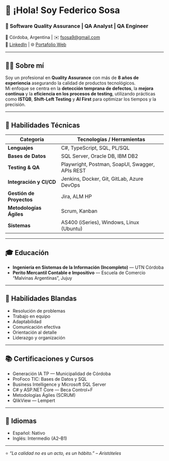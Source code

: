 
# 👋 ¡Hola! Soy Federico Sosa

### 🧪 Software Quality Assurance | QA Analyst | QA Engineer  
📍 Córdoba, Argentina | ✉️ [fsosa9@gmail.com](mailto:fsosa9@gmail.com)  
🔗 [LinkedIn](https://www.linkedin.com/in/fsosa9/) | 🌐 [Portafolio Web](https://portafoliowebjobs.netlify.app/)

---

## 👨‍💻 Sobre mí
Soy un profesional en **Quality Assurance** con más de **8 años de experiencia** asegurando la calidad de productos tecnológicos.  
Mi enfoque se centra en la **detección temprana de defectos**, la **mejora continua** y la **eficiencia en los procesos de testing**, utilizando prácticas como **ISTQB**, **Shift-Left Testing** y **AI First** para optimizar los tiempos y la precisión.

---

## 🧰 Habilidades Técnicas

| Categoría | Tecnologías / Herramientas |
|------------|-----------------------------|
| **Lenguajes** | C#, TypeScript, SQL, PL/SQL |
| **Bases de Datos** | SQL Server, Oracle DB, IBM DB2 |
| **Testing & QA** | Playwright, Postman, SoapUI, Swagger, APIs REST |
| **Integración y CI/CD** | Jenkins, Docker, Git, GitLab, Azure DevOps |
| **Gestión de Proyectos** | Jira, ALM HP |
| **Metodologías Ágiles** | Scrum, Kanban |
| **Sistemas** | AS400 (iSeries), Windows, Linux (Ubuntu) |

---

## 🎓 Educación

- **Ingeniería en Sistemas de la Información (Incompleto)** — UTN Córdoba  
- **Perito Mercantil Contable e Impositivo** — Escuela de Comercio “Malvinas Argentinas”, Jujuy

---

## 🧠 Habilidades Blandas
- Resolución de problemas  
- Trabajo en equipo  
- Adaptabilidad  
- Comunicación efectiva  
- Orientación al detalle  
- Liderazgo y organización  

---

## 📚 Certificaciones y Cursos
- Generación IA TP — Municipalidad de Córdoba  
- ProFoco TIC: Bases de Datos y SQL  
- Business Intelligence y Microsoft SQL Server  
- C# y ASP.NET Core — Beca Control+F  
- Metodologías Ágiles (SCRUM)  
- QlikView — Lempert

---

## 💬 Idiomas
- Español: Nativo  
- Inglés: Intermedio (A2–B1)

---

⭐ *“La calidad no es un acto, es un hábito.” – Aristóteles*  


<!--
**fsosa9jobs/fsosa9jobs** is a ✨ _special_ ✨ repository because its `README.md` (this file) appears on your GitHub profile.

Here are some ideas to get you started:

- 🔭 I’m currently working on ...
- 🌱 I’m currently learning ...
- 👯 I’m looking to collaborate on ...
- 🤔 I’m looking for help with ...
- 💬 Ask me about ...
- 📫 How to reach me: ...
- 😄 Pronouns: ...
- ⚡ Fun fact: ...
-->
